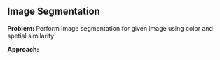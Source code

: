 
##  Image Segmentation 
**Problem:** Perform image segmentation for given image using color and spetial similarity

**Approach:**


